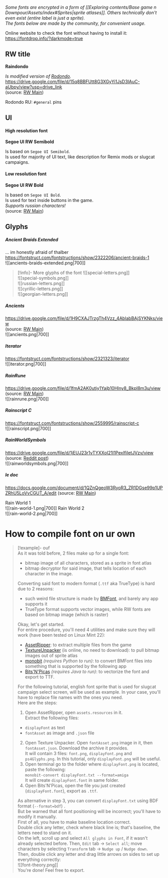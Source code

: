 *Some fonts are encrypted in a form of [[Exploring contents/Base game n Downpour/Assets/index#Sprites|sprite atlases]]. Others technically don't even exist (entire label is just a sprite).*  
*The fonts below are made by the community, for convenient usage.*

Online website to check the font without having to install it:  
https://fontdrop.info/?darkmode=true

## RW title
**Raindondo**  

*Is modified version of [Rodondo](https://www.dafont.com/rodondo.font).*  
https://drive.google.com/file/d/15q8BBFUtt8G3XGyYi1JsD3IAuC-aUbpy/view?usp=drive_link  
(source: [RW Main](https://discord.com/channels/291184728944410624/838185248981385256/1166479012193906718))  

Rodondo RU: `#general` pins  
## UI
#### High resolution font
**Segoe UI RW Semibold**  

Is based on `Segoe UI Semibold`.  
Is used for majority of UI text, like description for Remix mods or slugcat campaigns.  
#### Low resolution font
**Segoe UI RW Bold**  

Is based on `Segoe UI Bold`.  
Is used for text inside buttons in the game.  
*Supports russian characters!*  
(source: [RW Main](https://discord.com/channels/291184728944410624/481900360324218880/1094033795524612147))
## Glyphs

##### Ancient Braids Extended
... im honestly afraid of thalber  
https://fontstruct.com/fontstructions/show/2322206/ancient-braids-1  
![[ancients-braids-extended.png|700]]

> [!info]- More glyphs of the font
> ![[special-letters.png]]  
> ![[special-symbols.png]]  
> ![[russian-letters.png]]  
> ![[cyrillic-letters.png]]  
> ![[georgian-letters.png]]  

##### Ancients
https://drive.google.com/file/d/1H9CXAJTrzgTh4Vzz_4AblabBAjSYKNks/view  
(source: [RW Main](https://discord.com/channels/291184728944410624/305139167300550666/1064335603128356904))  
![[ancients.png|700]]


##### Iterator
https://fontstruct.com/fontstructions/show/2321323/iterator  
![[iterator.png|700]]
##### RainRune
https://drive.google.com/file/d/1fmA2AK0utiy1Yajb10Hlny8_Bkpl8m3u/view  
(source: [RW Main](https://discord.com/channels/291184728944410624/481900360324218880/540335659890769931))  
![[rainrune.png|700]]
##### Rainscript C
https://fontstruct.com/fontstructions/show/2559995/rainscript-c  
![[rainscript.png|700]]
##### RainWorldSymbols
https://drive.google.com/file/d/1jEUJ23r1vTYXXoI21I1PexlfiIetJVzv/view  
(source: [Reddit post](https://www.reddit.com/r/rainworld/comments/1bei8sy/i_created_a_fully_functional_typeface_for_every/))  
![[rainworldsymbols.png|700]]
##### le doc
https://docs.google.com/document/d/1QZnQgeoW3RyoR3_ZR1DGse99p1UPZRhU5LoVvCGUT_A/edit
(source: [RW Main](https://discord.com/channels/291184728944410624/296133304632213504/822957346711928922))  

Rain World 1  
![[rain-world-1.png|700]]
Rain World 2  
![[rain-world-2.png|700]]

# How to compile font on ur own

> [!example]- ouf  
> As it was told before, 2 files make up for a single font:
> - bitmap image of all characters, stored as a sprite in font atlas
> - bitmap decryptor for said image, that tells location of each character in the image.
>  
> Converting said font to modern format (`.ttf` aka TrueType) is hard due to 2 reasons:  
> - such weird file structure is made by [BMFont](https://www.angelcode.com/products/bmfont/), and barely any app supports it
> - TrueType format supports vector images, while RW fonts are based on bitmap image (which is raster)
>  
> Okay, let's get started.  
> For entire procedure, you'll need 4 utilities and make sure they will work (have been tested on Linux Mint 22):  
> - [AssetRipper](https://assetripper.github.io/AssetRipper/articles/Downloads.html): to extract multiple files from the game
> - [TextureUnpacker](https://tu.enea.sk/  ) (is online, no need to download): to pull bitmap images out of sprite atlas
> - [monobit](https://github.com/robhagemans/monobit) *(requires Python to run)*: to convert BMFont files into something that is supported by the following app
> - [Bits'N'Picas](https://github.com/kreativekorp/bitsnpicas) *(requires Java to run)*: to vectorize the font and export to TTF.
> 
> For the following tutorial, english font sprite that is used for slugcat campaign select screen, will be used as example. In your case, you'll have to replace file names with the ones you need.  
> Here are the steps:  
> 1. Open AssetRipper, open `assets.resources` in it.  
> Extract the following files:  
> - `displayFont` as text
> - `fontAsset` as image and `.json` file
> 
> 2. Open Texture Unpacker. Open `fontAsset.png` image in it, then `fontAsset.json`. Download the archive it provides.  
> It will contain 3 files: `font.png`, `displayFont.png` and `ps4Glyphs.png`. In this tutorial, only `displayFont.png` will be useful.  
> 3. Open terminal go to the folder where `displayFont.png` is located, paste the following:  
> `monobit-convert displayFont.txt --format=amiga`  
> It will create `displayFont.font` in same folder.  
> 4. Open Bits'N'Picas, open the file you just created (`displayFont.font`), export as  `.ttf`.  
> 
> As alternative in step 3, you can convert `displayFont.txt` using BDF format (`--format=bdf`) .  
> But be warned that all font positioning will be incorrect; you'll have to modify it manually.  
> First of all, you have to make baseline location correct.  
> Double click any letter, check where black line is; that's baseline, the letters need to stand on it.  
> On the left, scroll up and select `All glyphs in Font`, if it wasn't already selected before. Then, `Edit` tab -> `Select all`; move characters by selecting `Transform` tab -> `Nudge up` / `Nudge down`.  
> Then, double click any letter and drag little arrows on sides to set up everything correctly:  
> ![[font-theory.png]]  
> You're done! Feel free to export.  
